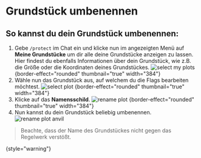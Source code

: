 # Grundstück umbenennen

## So kannst du dein Grundstück umbenennen:

1. Gebe `/protect` im Chat ein und klicke nun im angezeigten Menü auf **Meine Grundstücke** um dir alle deine
   Grundstücke anzeigen zu lassen. Hier findest du ebenfalls Informationen über dein Grundstück, wie z.B. die Größe oder
   die Koordinaten deines Grundstückes.
   ![select my plots](plot-my-plot.png) {border-effect="rounded" thumbnail="true" width="384"}
2. Wähle nun das Grundstück aus, auf welchem du die Flags bearbeiten möchtest.
   ![select plot](plot-select-plot.png) {border-effect="rounded" thumbnail="true" width="384"}
3. Klicke auf das **Namensschild**.
   ![rename plot](plot-rename.png) {border-effect="rounded" thumbnail="true" width="384"}
4. Nun kannst du dein Grundstück beliebig umbenennen.
   ![rename plot anvil](plot-rename-anvil.png)

> Beachte, dass der Name des Grundstückes nicht gegen das Regelwerk verstößt.
> 
{style="warning"}